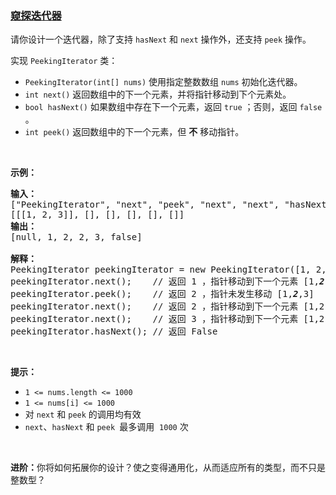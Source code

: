 ### [窥探迭代器](https://leetcode-cn.com/problems/peeking-iterator)

<p>请你设计一个迭代器，除了支持 <code>hasNext</code> 和 <code>next</code> 操作外，还支持 <code>peek</code> 操作。</p>

<p>实现 <code>PeekingIterator</code> 类：</p>

<div class="original__bRMd">
<div>
<ul>
	<li><code>PeekingIterator(int[] nums)</code> 使用指定整数数组 <code>nums</code> 初始化迭代器。</li>
	<li><code>int next()</code> 返回数组中的下一个元素，并将指针移动到下个元素处。</li>
	<li><code>bool hasNext()</code> 如果数组中存在下一个元素，返回 <code>true</code> ；否则，返回 <code>false</code> 。</li>
	<li><code>int peek()</code> 返回数组中的下一个元素，但 <strong>不</strong> 移动指针。</li>
</ul>

<p>&nbsp;</p>

<p><strong>示例：</strong></p>

<pre>
<strong>输入：</strong>
["PeekingIterator", "next", "peek", "next", "next", "hasNext"]
[[[1, 2, 3]], [], [], [], [], []]
<strong>输出：</strong>
[null, 1, 2, 2, 3, false]

<strong>解释：</strong>
PeekingIterator peekingIterator = new PeekingIterator([1, 2, 3]); // [<em><strong>1</strong></em>,2,3]
peekingIterator.next();    // 返回 1 ，指针移动到下一个元素 [1,<em><strong>2</strong></em>,3]
peekingIterator.peek();    // 返回 2 ，指针未发生移动 [1,<em><strong>2</strong></em>,3]
peekingIterator.next();    // 返回 2 ，指针移动到下一个元素 [1,2,<em><strong>3</strong></em>]
peekingIterator.next();    // 返回 3 ，指针移动到下一个元素 [1,2,3]
peekingIterator.hasNext(); // 返回 False
</pre>

<p>&nbsp;</p>

<p><strong>提示：</strong></p>

<ul>
	<li><code>1 &lt;= nums.length &lt;= 1000</code></li>
	<li><code>1 &lt;= nums[i] &lt;= 1000</code></li>
	<li>对 <code>next</code> 和 <code>peek</code> 的调用均有效</li>
	<li><code>next</code>、<code>hasNext</code> 和 <code>peek </code>最多调用&nbsp; <code>1000</code> 次</li>
</ul>
</div>
</div>

<p>&nbsp;</p>

<p><strong>进阶：</strong>你将如何拓展你的设计？使之变得通用化，从而适应所有的类型，而不只是整数型？</p>
